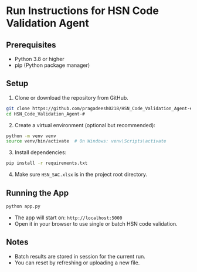 # Run Instructions for HSN Code Validation Agent

## Prerequisites

- Python 3.8 or higher
- pip (Python package manager)

## Setup

1. Clone or download the repository from GitHub.

```bash
git clone https://github.com/pragadeesh0218/HSN_Code_Validation_Agent-#.git
cd HSN_Code_Validation_Agent-#
```

2. Create a virtual environment (optional but recommended):

```bash
python -m venv venv
source venv/bin/activate  # On Windows: venv\Scripts\activate
```

3. Install dependencies:

```bash
pip install -r requirements.txt
```

4. Make sure `HSN_SAC.xlsx` is in the project root directory.

## Running the App

```bash
python app.py
```

- The app will start on: `http://localhost:5000`
- Open it in your browser to use single or batch HSN code validation.

## Notes

- Batch results are stored in session for the current run.
- You can reset by refreshing or uploading a new file.